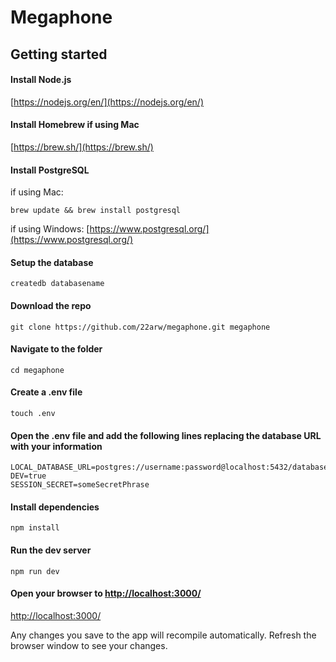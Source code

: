 # Megaphone

## Getting started

#### Install Node.js

[https://nodejs.org/en/](https://nodejs.org/en/)

#### Install Homebrew if using Mac

[https://brew.sh/](https://brew.sh/)

#### Install PostgreSQL

if using Mac:

```shell
brew update && brew install postgresql
```

if using Windows: [https://www.postgresql.org/](https://www.postgresql.org/)

#### Setup the database

```shell
createdb databasename
```

#### Download the repo

```shell
git clone https://github.com/22arw/megaphone.git megaphone
```

#### Navigate to the folder

```shell
cd megaphone
```

#### Create a .env file

```shell
touch .env
```

#### Open the .env file and add the following lines replacing the database URL with your information

```
LOCAL_DATABASE_URL=postgres://username:password@localhost:5432/databasename
DEV=true
SESSION_SECRET=someSecretPhrase
```

#### Install dependencies

```shell
npm install
```

#### Run the dev server

```shell
npm run dev
```

#### Open your browser to [http://localhost:3000/](http://localhost:3000/)

[http://localhost:3000/](http://localhost:3000/)

Any changes you save to the app will recompile automatically. Refresh the browser window to see your changes.
